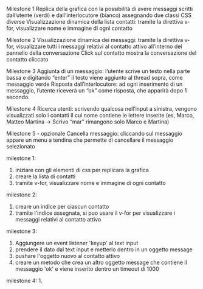 Milestone 1
Replica della grafica con la possibilità di avere messaggi scritti dall’utente (verdi) e dall’interlocutore (bianco) assegnando due classi CSS diverse
Visualizzazione dinamica della lista contatti: tramite la direttiva v-for, visualizzare nome e immagine di ogni contatto

Milestone 2
Visualizzazione dinamica dei messaggi: tramite la direttiva v-for, visualizzare tutti i messaggi relativi al contatto attivo all’interno del pannello della conversazione
Click sul contatto mostra la conversazione del contatto cliccato


Milestone 3
Aggiunta di un messaggio: l’utente scrive un testo nella parte bassa e digitando “enter” il testo viene aggiunto al thread sopra, come messaggio verde
Risposta dall’interlocutore: ad ogni inserimento di un messaggio, l’utente riceverà un “ok” come risposta, che apparirà dopo 1 secondo.

Milestone 4
Ricerca utenti: scrivendo qualcosa nell’input a sinistra, vengono visualizzati solo i contatti il cui nome contiene le lettere inserite (es, Marco, Matteo Martina -> Scrivo “mar” rimangono solo Marco e Martina)

Milestone 5 - opzionale
Cancella messaggio: cliccando sul messaggio appare un menu a tendina che permette di cancellare il messaggio selezionato

milestone 1:
1. iniziare con gli elementi di css per replicara la grafica
2. creare la lista di contatti
3. tramite v-for, visualizzare nome e immagine di ogni contatto

milestone 2:
1. creare un indice per ciascun contatto
2. tramite l'indice assegnata, si puo usare il v-for per visualizzare i messaggi relativi al contatto attivo

milestone 3:
1. Aggiungere un event listener 'keyup' al text input
2. prendere il dato dal text input e metterlo dentro in un oggetto message
3. pushare l'oggetto nuovo al contatto attivo
4. creare un metodo che crea un altro oggetto message che contiene il messaggio 'ok' e viene inserito dentro un timeout di 1000

milestone 4:
1. 